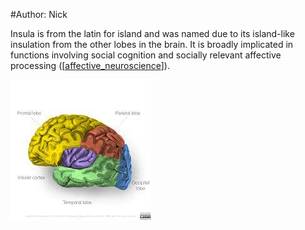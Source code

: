 #Author: Nick 

Insula is from the latin for island and was named due to its island-like insulation from the other lobes in the brain. It is broadly implicated in functions involving social cognition and socially relevant affective processing ([[affective_neuroscience]]).

![lobes](Pictures/all_lobes.jpg)

[//begin]: # "Autogenerated link references for markdown compatibility"
[affective_neuroscience]: affective_neuroscience "affective_neuroscience"
[//end]: # "Autogenerated link references"